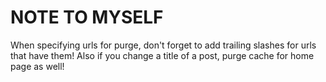 # NOTE TO MYSELF

When specifying urls for purge, don't forget to add trailing slashes for urls that have them!
Also if you change a title of a post, purge cache for home page as well!